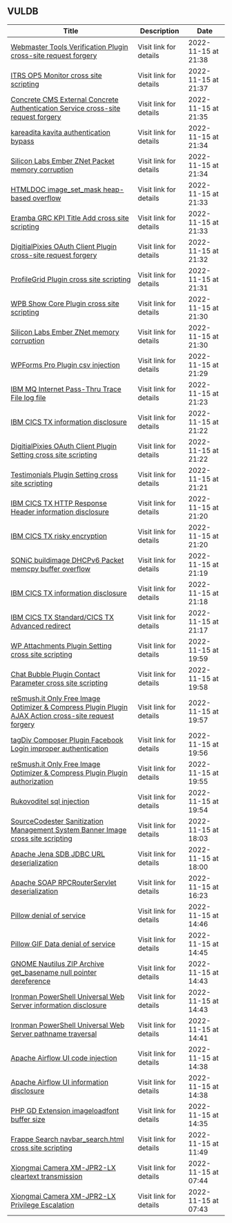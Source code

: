 ## VULDB
|Title|Description|Date|
|---|---|---|
| [Webmaster Tools Verification Plugin cross-site request forgery](https://vuldb.com/?id.213598) | Visit link for details | 2022-11-15 at 21:38 |
| [ITRS OP5 Monitor cross site scripting](https://vuldb.com/?id.213597) | Visit link for details | 2022-11-15 at 21:37 |
| [Concrete CMS External Concrete Authentication Service cross-site request forgery](https://vuldb.com/?id.213596) | Visit link for details | 2022-11-15 at 21:35 |
| [kareadita kavita authentication bypass](https://vuldb.com/?id.213595) | Visit link for details | 2022-11-15 at 21:34 |
| [Silicon Labs Ember ZNet Packet memory corruption](https://vuldb.com/?id.213594) | Visit link for details | 2022-11-15 at 21:34 |
| [HTMLDOC image_set_mask heap-based overflow](https://vuldb.com/?id.213593) | Visit link for details | 2022-11-15 at 21:33 |
| [Eramba GRC KPI Title Add cross site scripting](https://vuldb.com/?id.213592) | Visit link for details | 2022-11-15 at 21:33 |
| [DigitialPixies OAuth Client Plugin cross-site request forgery](https://vuldb.com/?id.213591) | Visit link for details | 2022-11-15 at 21:32 |
| [ProfileGrid Plugin cross site scripting](https://vuldb.com/?id.213590) | Visit link for details | 2022-11-15 at 21:31 |
| [WPB Show Core Plugin cross site scripting](https://vuldb.com/?id.213589) | Visit link for details | 2022-11-15 at 21:30 |
| [Silicon Labs Ember ZNet memory corruption](https://vuldb.com/?id.213588) | Visit link for details | 2022-11-15 at 21:30 |
| [WPForms Pro Plugin csv injection](https://vuldb.com/?id.213587) | Visit link for details | 2022-11-15 at 21:29 |
| [IBM MQ Internet Pass-Thru Trace File log file](https://vuldb.com/?id.213586) | Visit link for details | 2022-11-15 at 21:23 |
| [IBM CICS TX information disclosure](https://vuldb.com/?id.213585) | Visit link for details | 2022-11-15 at 21:22 |
| [DigitialPixies OAuth Client Plugin Setting cross site scripting](https://vuldb.com/?id.213584) | Visit link for details | 2022-11-15 at 21:22 |
| [Testimonials Plugin Setting cross site scripting](https://vuldb.com/?id.213583) | Visit link for details | 2022-11-15 at 21:21 |
| [IBM CICS TX HTTP Response Header information disclosure](https://vuldb.com/?id.213582) | Visit link for details | 2022-11-15 at 21:20 |
| [IBM CICS TX risky encryption](https://vuldb.com/?id.213581) | Visit link for details | 2022-11-15 at 21:20 |
| [SONiC buildimage DHCPv6 Packet memcpy buffer overflow](https://vuldb.com/?id.213580) | Visit link for details | 2022-11-15 at 21:19 |
| [IBM CICS TX information disclosure](https://vuldb.com/?id.213579) | Visit link for details | 2022-11-15 at 21:18 |
| [IBM CICS TX Standard/CICS TX Advanced redirect](https://vuldb.com/?id.213578) | Visit link for details | 2022-11-15 at 21:17 |
| [WP Attachments Plugin Setting cross site scripting](https://vuldb.com/?id.213577) | Visit link for details | 2022-11-15 at 19:59 |
| [Chat Bubble Plugin Contact Parameter cross site scripting](https://vuldb.com/?id.213576) | Visit link for details | 2022-11-15 at 19:58 |
| [reSmush.it Only Free Image Optimizer & Compress Plugin Plugin AJAX Action cross-site request forgery](https://vuldb.com/?id.213575) | Visit link for details | 2022-11-15 at 19:57 |
| [tagDiv Composer Plugin Facebook Login improper authentication](https://vuldb.com/?id.213574) | Visit link for details | 2022-11-15 at 19:56 |
| [reSmush.it Only Free Image Optimizer & Compress Plugin Plugin authorization](https://vuldb.com/?id.213573) | Visit link for details | 2022-11-15 at 19:55 |
| [Rukovoditel sql injection](https://vuldb.com/?id.213572) | Visit link for details | 2022-11-15 at 19:54 |
| [SourceCodester Sanitization Management System Banner Image cross site scripting](https://vuldb.com/?id.213571) | Visit link for details | 2022-11-15 at 18:03 |
| [Apache Jena SDB JDBC URL deserialization](https://vuldb.com/?id.213570) | Visit link for details | 2022-11-15 at 18:00 |
| [Apache SOAP RPCRouterServlet deserialization](https://vuldb.com/?id.213569) | Visit link for details | 2022-11-15 at 16:23 |
| [Pillow denial of service](https://vuldb.com/?id.213568) | Visit link for details | 2022-11-15 at 14:46 |
| [Pillow GIF Data denial of service](https://vuldb.com/?id.213567) | Visit link for details | 2022-11-15 at 14:45 |
| [GNOME Nautilus ZIP Archive get_basename null pointer dereference](https://vuldb.com/?id.213566) | Visit link for details | 2022-11-15 at 14:43 |
| [Ironman PowerShell Universal Web Server information disclosure](https://vuldb.com/?id.213565) | Visit link for details | 2022-11-15 at 14:43 |
| [Ironman PowerShell Universal Web Server pathname traversal](https://vuldb.com/?id.213564) | Visit link for details | 2022-11-15 at 14:41 |
| [Apache Airflow UI code injection](https://vuldb.com/?id.213563) | Visit link for details | 2022-11-15 at 14:38 |
| [Apache Airflow UI information disclosure](https://vuldb.com/?id.213562) | Visit link for details | 2022-11-15 at 14:38 |
| [PHP GD Extension imageloadfont buffer size](https://vuldb.com/?id.213561) | Visit link for details | 2022-11-15 at 14:35 |
| [Frappe Search navbar_search.html cross site scripting](https://vuldb.com/?id.213560) | Visit link for details | 2022-11-15 at 11:49 |
| [Xiongmai Camera XM-JPR2-LX cleartext transmission](https://vuldb.com/?id.213559) | Visit link for details | 2022-11-15 at 07:44 |
| [Xiongmai Camera XM-JPR2-LX Privilege Escalation](https://vuldb.com/?id.213558) | Visit link for details | 2022-11-15 at 07:43 |
